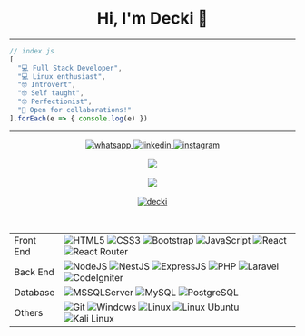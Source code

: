 <h1 align="center">Hi, I'm Decki 👋</h1>
<hr>

```javascript
// index.js
[
  "💻 Full Stack Developer",
  "💻 Linux enthusiast",
  "🤓 Introvert",
  "🤓 Self taught",
  "🤓 Perfectionist",
  "🤝 Open for collaborations!"
].forEach(e => { console.log(e) })
```

<hr>
<p align="center">
<a href="https://wa.me/6282216668131" target="_blank">
<img align="center" src="https://github.com/keikomori/icons-badges/blob/master/badges/WhatsApp/whatsapp.svg" alt="whatsapp" />
</a>
<a href="https://linkedin.com/in/decki/" target="_blank">
<img align="center" src="https://github.com/keikomori/icons-badges/blob/master/badges/LinkedIn/linkedin.svg" alt="linkedin" />
</a>
<a href="https://instagram.com/decki.id/" target="_blank">
<img align="center" src="https://github.com/keikomori/icons-badges/blob/master/badges/Instagram/instagram.svg" alt="instagram" />
</a>
<br><br>
<a href="https://github-readme-stats-git-masterrstaa-rickstaa.vercel.app/api/top-langs/?username=deckiherdiawans&layout=compact&bg_color=0d1117&text_color=ffffff" target="_blank">
<img src="https://github-readme-stats-git-masterrstaa-rickstaa.vercel.app/api/top-langs/?username=deckiherdiawans&layout=compact&bg_color=0d1117&text_color=ffffff" />
</a>
<br><br>
<a href="https://github-readme-stats-git-masterrstaa-rickstaa.vercel.app/api?username=deckiherdiawans&show_icons=true&bg_color=0d1117&text_color=ffffff" target="_blank">
<img src="https://github-readme-stats-git-masterrstaa-rickstaa.vercel.app/api?username=deckiherdiawans&show_icons=true&bg_color=0d1117&text_color=ffffff" />
</a>
<br><br>
<a href="http://github-readme-streak-stats.herokuapp.com?user=deckiherdiawans&theme=tokyonight_duo" target="_blank">
<img src="http://github-readme-streak-stats.herokuapp.com?user=deckiherdiawans&theme=tokyonight_duo" alt="decki" />
</a>
</p>

<br>
<table align="center">
<tr>
<td>Front End</td>
<td>
<img alt="HTML5" src="https://img.shields.io/badge/HTML5-E34F26.svg?style=flat&logo=HTML5&logoColor=white">
<img alt="CSS3" src="https://img.shields.io/badge/CSS3-1572B6.svg?style=flat&logo=CSS3&logoColor=white">
<img alt="Bootstrap" src="https://img.shields.io/badge/Bootstrap-7952B3.svg?style=flat&logo=Bootstrap&logoColor=white">
<img alt="JavaScript" src="https://img.shields.io/badge/JavaScript-F7DF1E.svg?style=flat&logo=JavaScript&logoColor=black">
<img alt="React" src="https://img.shields.io/badge/React-61DAFB.svg?style=flat&logo=React&logoColor=black">
<img alt="React Router" src="https://img.shields.io/badge/React%20Router-CA4245.svg?style=flat&logo=React-Router&logoColor=white">
</td>
</tr>
<tr>
<td>Back End</td>
<td>
<img alt="NodeJS" src="https://img.shields.io/badge/Node.js-339933.svg?style=flat&logo=nodedotjs&logoColor=white">
<img alt="NestJS" src="https://img.shields.io/badge/nestjs-%23E0234E.svg?style=for-the-badge&logo=nestjs&logoColor=white">
<img alt="ExpressJS" src="https://img.shields.io/badge/Express-000000.svg?style=flat&logo=Express&logoColor=white">
<img alt="PHP" src="https://img.shields.io/badge/PHP-777BB4.svg?style=flat&logo=PHP&logoColor=white">
<img alt="Laravel" src="https://img.shields.io/badge/Laravel-FF2D20.svg?style=flat&logo=Laravel&logoColor=white">
<img alt="CodeIgniter" src="https://img.shields.io/badge/CodeIgniter-%23EF4223.svg?style=for-the-badge&logo=codeIgniter&logoColor=white">
</td>
</tr>
<tr>
<td>Database</td>
<td>
<img alt="MSSQLServer" src="https://img.shields.io/badge/Microsoft%20SQL%20Server-CC2927?style=for-the-badge&logo=microsoft%20sql%20server&logoColor=white">
<img alt="MySQL" src="https://img.shields.io/badge/MySQL-4479A1.svg?style=flat&logo=MySQL&logoColor=white">
<img alt="PostgreSQL" src="https://img.shields.io/badge/postgres-%23316192.svg?style=for-the-badge&logo=postgresql&logoColor=white">
</td>
</tr>
<tr>
<td>Others</td>
<td>
<img alt="Git" src="https://img.shields.io/badge/Git-F05032.svg?style=flat&logo=Git&logoColor=white">
<img alt="Windows" src="https://img.shields.io/badge/Windows-0078D6?style=for-the-badge&logo=windows&logoColor=white">
<img alt="Linux" src="https://img.shields.io/badge/Linux-FCC624?style=for-the-badge&logo=linux&logoColor=black">
<img alt="Linux Ubuntu" src="https://img.shields.io/badge/Ubuntu-E95420?style=for-the-badge&logo=ubuntu&logoColor=white">
<img alt="Kali Linux" src="https://img.shields.io/badge/Kali-268BEE?style=for-the-badge&logo=kalilinux&logoColor=white">
</td>
</tr>
</table>
